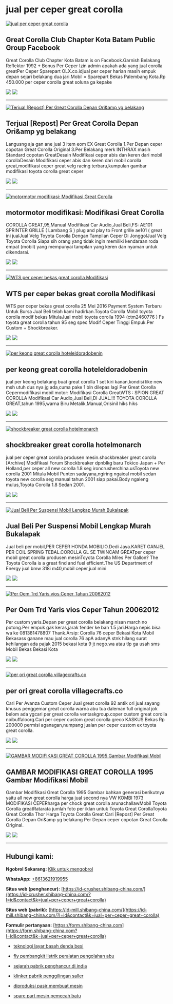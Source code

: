 # jual per ceper great corolla

<a href="https://swt.shibang-china.com/?l=id&img&k=jual+per+ceper+great+corolla" target="_blank">![jual per ceper great corolla](http://static.shibang-china.com/all-800x300/100.jpg)</a>

## Great Corolla Club Chapter Kota Batam Public Group Facebook
Great Corolla Club Chapter Kota Batam is on Facebook.Garnish Belakang Reflektor 1992 + Bonus Per Ceper Izin admin apakah ada yang jual corolla greatPer Ceper Sparepart OLX.co.idjual per ceper harian masih empuk depan sejari belakang dua jari.Mobil » Sparepart Bekas Palembang Kota.Rp 450.000 per ceper corolla great soluna ga kepake


<a href="https://whatsapp.shibangsoft.com/WhatsApp.php" target="_blank" title="WhatsApp">![](http://static.shibang-china.com/icon/whatsapp.png)</a> <a href="https://swt.shibang-china.com/?l=id&icon&k=jual+per+ceper+great+corolla" target="_blank">![](http://static.shibang-china.com/icon/chat-id.png)</a>

---

<a href="https://swt.shibang-china.com/?l=id&img&k=jual+per+ceper+great+corolla" target="_blank">![Terjual [Repost] Per Great Corolla Depan Ori&amp yg belakang](http://static.shibang-china.com/all-800x300/55.jpg)</a>

## Terjual [Repost] Per Great Corolla Depan Ori&amp yg belakang
Langusng aja gan ane jual 3 item eom EX Great Corolla 1.Per Depan ceper copotan Great Corolla Original 3.Per Belakang merk INTHRAX masih Standard copotan GreatDesain Modifikasi ceper abis dan keren dari mobil corollaDesain Modifikasi ceper abis dan keren dari mobil corolla great,modifikasi ceper great velg racing terbaru,kumpulan gambar modifikasi toyota corolla great ceper


<a href="https://whatsapp.shibangsoft.com/WhatsApp.php" target="_blank" title="WhatsApp">![](http://static.shibang-china.com/icon/whatsapp.png)</a> <a href="https://swt.shibang-china.com/?l=id&icon&k=jual+per+ceper+great+corolla" target="_blank">![](http://static.shibang-china.com/icon/chat-id.png)</a>

---

<a href="https://swt.shibang-china.com/?l=id&img&k=jual+per+ceper+great+corolla" target="_blank">![motormotor modifikasi: Modifikasi Great Corolla](http://static.shibang-china.com/all-800x300/1018.jpg)</a>

## motormotor modifikasi: Modifikasi Great Corolla
COROLLA GREAT,95,Manual Modifikasi Car Audio,Jual Beli,FS: AE101 SPRINTER GRILLE ( Lambang S ) plug and play to Front grille ae101 ( great ini jualJual Velg Toyota Corolla Dengan Tampilan Ceper Di JonggolJual Velg Toyota Corolla Siapa sih orang yang tidak ingin memiliki kendaraan roda empat (mobil) yang mempunyai tampilan yang keren dan nyaman untuk dikendarai.


<a href="https://whatsapp.shibangsoft.com/WhatsApp.php" target="_blank" title="WhatsApp">![](http://static.shibang-china.com/icon/whatsapp.png)</a> <a href="https://swt.shibang-china.com/?l=id&icon&k=jual+per+ceper+great+corolla" target="_blank">![](http://static.shibang-china.com/icon/chat-id.png)</a>

---

<a href="https://swt.shibang-china.com/?l=id&img&k=jual+per+ceper+great+corolla" target="_blank">![WTS per ceper bekas great corolla Modifikasi](http://static.shibang-china.com/all-800x300/471.jpg)</a>

## WTS per ceper bekas great corolla Modifikasi
WTS per ceper bekas great corolla 25 Mei 2016 Payment System Terbaru Untuk Bursa Jual Beli telah kami hadirkan.Toyota Corolla Mobil toyota corolla modif bekas MitulaJual mobil toyota corolla 1994 (ctm2460776 ) Fs toyota great corolla tahun 95 seg spec Modif Ceper Tinggi Empuk.Per Custom + Shockbreaker.


<a href="https://whatsapp.shibangsoft.com/WhatsApp.php" target="_blank" title="WhatsApp">![](http://static.shibang-china.com/icon/whatsapp.png)</a> <a href="https://swt.shibang-china.com/?l=id&icon&k=jual+per+ceper+great+corolla" target="_blank">![](http://static.shibang-china.com/icon/chat-id.png)</a>

---

<a href="https://swt.shibang-china.com/?l=id&img&k=jual+per+ceper+great+corolla" target="_blank">![per keong great corolla hoteleldoradobenin](http://static.shibang-china.com/all-800x300/1243.jpg)</a>

## per keong great corolla hoteleldoradobenin
jual per keong belakang buat great corolla 1 set kiri kanan,kondisi like new msh utuh dus nya jg ada,cuma pake 1 bln dilepas lagi Per Great Corolla Cepermodifikasi mobil motor: Modifikasi Corolla GreatWTS : SPION GREAT COROLLA Modifikasi Car Audio,Jual Beli,DI JUAL.!!! TOYOTA COROLLA GREAT,tahun 1995,warna Biru Metalik,Manual,Orisinil hiks hiks


<a href="https://whatsapp.shibangsoft.com/WhatsApp.php" target="_blank" title="WhatsApp">![](http://static.shibang-china.com/icon/whatsapp.png)</a> <a href="https://swt.shibang-china.com/?l=id&icon&k=jual+per+ceper+great+corolla" target="_blank">![](http://static.shibang-china.com/icon/chat-id.png)</a>

---

<a href="https://swt.shibang-china.com/?l=id&img&k=jual+per+ceper+great+corolla" target="_blank">![shockbreaker great corolla hotelmonarch](http://static.shibang-china.com/all-800x300/1146.jpg)</a>

## shockbreaker great corolla hotelmonarch
jual per ceper great corolla produsen mesin.shockbreaker great corolla [Archive] Modifikasi Forum Shockbreaker dpnblkg baru Tokico Japan + Per Holland,per ceper all new corolla 1.8 seg ironcrusherchina.usToyota new corolla 2001 Mitula Mobil Punten sadayana,ngiring ngaical mobil sedan toyota new corolla seg manual tahun 2001 siap pakai.Body ngaleng mulus,Toyota Corolla 1.8 Sedan 2001.


<a href="https://whatsapp.shibangsoft.com/WhatsApp.php" target="_blank" title="WhatsApp">![](http://static.shibang-china.com/icon/whatsapp.png)</a> <a href="https://swt.shibang-china.com/?l=id&icon&k=jual+per+ceper+great+corolla" target="_blank">![](http://static.shibang-china.com/icon/chat-id.png)</a>

---

<a href="https://swt.shibang-china.com/?l=id&img&k=jual+per+ceper+great+corolla" target="_blank">![Jual Beli Per Suspensi Mobil Lengkap Murah Bukalapak](http://static.shibang-china.com/all-800x300/945.jpg)</a>

## Jual Beli Per Suspensi Mobil Lengkap Murah Bukalapak
Jual beli per mobil,PER CEPER HONDA MOBILIO.Dedi Jaya.KARET GANJEL PER COIL SPRING TEBAL.COROLLA GL SE TWINCAM GREATper ceper mobil great corolla produsen mesinToyota Corolla Miles Per Gallon? The Toyota Corolla is a great find and fuel efficient.The US Department of Energy jual bmw 318i m40,mobil ceper,jual mini


<a href="https://whatsapp.shibangsoft.com/WhatsApp.php" target="_blank" title="WhatsApp">![](http://static.shibang-china.com/icon/whatsapp.png)</a> <a href="https://swt.shibang-china.com/?l=id&icon&k=jual+per+ceper+great+corolla" target="_blank">![](http://static.shibang-china.com/icon/chat-id.png)</a>

---

<a href="https://swt.shibang-china.com/?l=id&img&k=jual+per+ceper+great+corolla" target="_blank">![Per Oem Trd Yaris vios Ceper Tahun 20062012](http://static.shibang-china.com/all-800x300/794.jpg)</a>

## Per Oem Trd Yaris vios Ceper Tahun 20062012
Per custom yaris.Depan per great corolla belakang nisan march no potong.Per empuk gak keras,jarak fender ke ban 1.5 jari.Harga nepis bisa wa ke 081381478807 Thank.Arsip: Corolla 76 ceper Bekasi Kota Mobil Bekasass ganane mau jual corolla 76 apA adanyA stnk hilang surat kehilangan ada pajak 2015 bekasi kota 9 jt nego.wa atau tlp ga usah sms Mobil Bekas Bekasi Kota


<a href="https://whatsapp.shibangsoft.com/WhatsApp.php" target="_blank" title="WhatsApp">![](http://static.shibang-china.com/icon/whatsapp.png)</a> <a href="https://swt.shibang-china.com/?l=id&icon&k=jual+per+ceper+great+corolla" target="_blank">![](http://static.shibang-china.com/icon/chat-id.png)</a>

---

<a href="https://swt.shibang-china.com/?l=id&img&k=jual+per+ceper+great+corolla" target="_blank">![per ori great corolla villagecrafts.co](http://static.shibang-china.com/all-800x300/1296.jpg)</a>

## per ori great corolla villagecrafts.co
Cari Per Avanza Custom Ceper Jual great corolla 92 antik ori jual sayang khusus penggemar great corolla warna abu tua daleman full original jok belom ada ygcari per great corolla ventaskgroup.coper custom great corolla noibuffaloorg.Cari per ceper custom great corolla greco KASKUS Bekas Rp 200000 permisi aganagan,numpang jualan per ceper custom ex toyota great corolla.


<a href="https://whatsapp.shibangsoft.com/WhatsApp.php" target="_blank" title="WhatsApp">![](http://static.shibang-china.com/icon/whatsapp.png)</a> <a href="https://swt.shibang-china.com/?l=id&icon&k=jual+per+ceper+great+corolla" target="_blank">![](http://static.shibang-china.com/icon/chat-id.png)</a>

---

<a href="https://swt.shibang-china.com/?l=id&img&k=jual+per+ceper+great+corolla" target="_blank">![GAMBAR MODIFIKASI GREAT COROLLA 1995 Gambar Modifikasi Mobil](http://static.shibang-china.com/all-800x300/434.jpg)</a>

## GAMBAR MODIFIKASI GREAT COROLLA 1995 Gambar Modifikasi Mobil
Gambar Modifikasi Great Corolla 1995 Gambar bahkan generasi berikutnya yaitu all new great corolla harga jual second nya VW KOMBI 1973 MODIFIKASI CEPERharga per chock great corolla arunachallawMobil Toyota Corolla greatRatarata jumlah foto per iklan untuk Toyota Great CorollaToyota Great Corolla Thor Harga Toyota Corolla Great Cari [Repost] Per Great Corolla Depan Ori&amp yg belakang Per Depan ceper copotan Great Corolla Original.


<a href="https://whatsapp.shibangsoft.com/WhatsApp.php" target="_blank" title="WhatsApp">![](http://static.shibang-china.com/icon/whatsapp.png)</a> <a href="https://swt.shibang-china.com/?l=id&icon&k=jual+per+ceper+great+corolla" target="_blank">![](http://static.shibang-china.com/icon/chat-id.png)</a>

---
## Hubungi kami:

**Ngobrol Sekarang:** [Klik untuk mengobrol](https://swt.shibang-china.com?l=id&contact&k=jual+per+ceper+great+corolla)

**WhatsApp:**  [+8613621919955](https://whatsapp.shibangsoft.com/WhatsApp.php)

**Situs web (penghancur):** [https://id-crusher.shibang-china.com/](https://id-crusher.shibang-china.com/?l=id&contact&k=jual+per+ceper+great+corolla)

**Situs web (pabrik):** [https://id-mill.shibang-china.com/](https://id-mill.shibang-china.com/?l=id&contact&k=jual+per+ceper+great+corolla)

**Formulir pertanyaan:** [https://form.shibang-china.com](https://form.shibang-china.com?l=id&contact&k=jual+per+ceper+great+corolla)

* [teknologi layar basah denda besi](../40/teknologi%20layar%20basah%20denda%20besi.md)

* [fly pembangkit listrik peralatan pengolahan abu](../35/fly%20pembangkit%20listrik%20peralatan%20pengolahan%20abu.md)

* [sejarah pabrik penghancur di india](../38/sejarah%20pabrik%20penghancur%20di%20india.md)

* [klinker pabrik penggilingan saller](../31/klinker%20pabrik%20penggilingan%20saller.md)

* [diproduksi pasir membuat mesin](../37/diproduksi%20pasir%20membuat%20mesin.md)

* [spare part mesin pemecah batu](../33/spare%20part%20mesin%20pemecah%20batu.md)